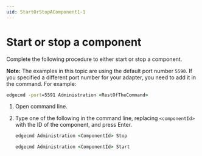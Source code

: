 ```yaml
---
uid: StartOrStopAComponent1-1
---
```


# Start or stop a component

Complete the following procedure to either start or stop a component.

**Note:** The examples in this topic are using the default port number `5590`. If you specified a different port number for your adapter, you need to add it in the command. For example:

```cmd
edgecmd -port=5591 Administration <RestOfTheCommand>
```

1. Open command line.
2. Type one of the following in the command line, replacing `<componentId>` with the ID of the component, and press Enter.

   ```cmd
   edgecmd Administration <ComponentId> Stop
   ```
  
   ```cmd
   edgecmd Administration <ComponentId> Start
   ```
